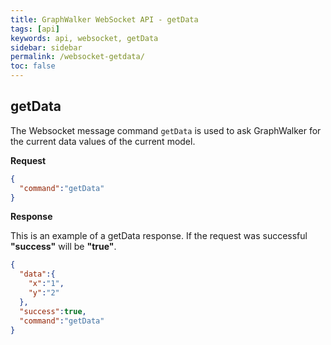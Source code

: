 ```yaml
---
title: GraphWalker WebSocket API - getData
tags: [api]
keywords: api, websocket, getData
sidebar: sidebar
permalink: /websocket-getdata/
toc: false
---
```






## getData
The Websocket message command `getData` is used to ask GraphWalker for the current data values of the current model.
 
**Request**

```json
{
  "command":"getData"
}
```

**Response**

This is an example of a getData response.
If the request was successful **"success"** will be **"true"**.

```json
{
  "data":{
    "x":"1",
    "y":"2"
  },
  "success":true,
  "command":"getData"
}
```